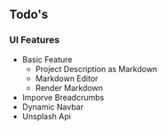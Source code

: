 ## Todo's


### UI Features
<ul>
    <li>
        Basic Feature
            <ul>
                <li>Project Description as Markdown</li>
                <li>Markdown Editor</li>
                <li>Render Markdown</li>
            </ul>
    </li>
    <li>Imporve Breadcrumbs</li>
    <li>Dynamic Navbar</li>
    <li>Unsplash Api</li>
</ul>
